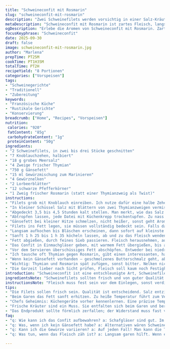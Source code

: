 ```yaml
---
title: "Schweineconfit mit Rosmarin"
slug: "schweineconfit-mit-rosmarin"
description: "Zwei Schweinefilets werden vorsichtig in einer Salz-Kräutermischung mariniert. Anschließend langsam in Gänsefett mit Rosmarin, Knoblauch, und einer Gewürzmischung aus Nelken, Lorbeer und Pfeffer geschmort. Das langsame Garen sorgt dafür, dass das Fleisch butterzart wird und fast von der Gabel fällt. Die Zubereitung erfordert Geduld und ein feines Gespür für Temperatur und Aromaentwicklung. Nach dem Garen wird das Fleisch abgetropft, die Fettbasis gefiltert und das fertige Confit kühl gestellt. Vor dem Servieren wird es mit Olivenöl und Balsamico angerichtet, auf einem frischen Blattsalat als kalte Vorspeise oder leicht aufgeheizt gereicht. Ideal für Liebhaber rustikaler, sorgfältig zubereiteter Schweinegerichte ohne Gluten, Milchprodukte, Eier und Nüsse."
metaDescription: "Schweineconfit mit Rosmarin ist zartes Fleisch, langsam gegart in Gänsefett. Ein Genuss für Liebhaber rustikaler Küche."
ogDescription: "Erlebe die Aromen von Schweineconfit mit Rosmarin. Zart und geschmackvoll, ideal als Vorspeise."
focusKeyphrase: "Schweineconfit"
date: 2025-09-30
draft: false
image: schweineconfit-mit-rosmarin.jpg
author: "Marlena"
prepTime: PT25M
cookTime: PT1H35M
totalTime: PT2H
recipeYield: "8 Portionen"
categories: ["Vorspeisen"]
tags:
- "Schweinegerichte"
- "Traditionell"
- "Zubereitung"
keywords:
- "Französische Küche"
- "Rustikale Gerichte"
- "Konservierung"
breadcrumb: ["Home", "Recipes", "Vorspeisen"]
nutrition: 
 calories: "920"
 fatContent: "85g"
 carbohydrateContent: "1g"
 proteinContent: "50g"
ingredients:
- "2 Schweinefilets, in zwei bis drei Stücke geschnitten"
- "7 Knoblauchzehen, halbiert"
- "18 g grobes Meersalz"
- "4 Zweige frischer Thymian"
- "750 g Gänsefett"
- "15 ml Gewürzmischung zum Marinieren"
- "4 Gewürznelken"
- "2 Lorbeerblätter"
- "12 schwarze Pfefferkörner"
- "1 Zweig frischer Rosmarin (statt einer Thymianzweig als Twist)"
instructions:
- "Filets grob mit Knoblauch einreiben. Ich nutze dafür eine halbe Zehe, der Knoblauch gibt schon früh ein markantes Aroma."
- "In kleiner Schüssel Salz mit Blättern von zwei Thymianzweigen vermischen. Damit die Fleischstücke gut einreiben, das Salz krallt sich in die Oberfläche – wichtig für die Textur anschließend."
- "Abgedeckt 3,5 bis 4,5 Stunden kalt stellen. Man merkt, wie das Salz Wasser entzieht, das Fleisch wird fester, aber nicht trocken. Nicht zu lange, sonst wird es zu salzig."
- "Abtropfen lassen, jede Datei mit Küchenkrepp trockentupfen. Zu nass ist fatal, verbrennt leichter in der heißen Fettpfanne."
- "Gänsefett bei kleiner Hitze schmelzen, nicht heißer, sonst geht Aroma verloren. Rosmarinzweig, restlichen Thymian, die ganze Gewürzmischung, Nelken, Lorbeerblätter, Pfeffer und Knoblauch in die Pfanne geben – das badet Fleisch komplett."
- "Filets ins Fett legen, sie müssen vollständig bedeckt sein. Falls das nicht geht, nachgießen oder mit größeren Gefäß arbeiten."
- "Langsam aufkochen bis Bläschen erscheinen, dann sofort auf kleinste Stufe zurückdrehen. Nur ein winziges Simmern, keine Blasen springen lassen. Geräusch wie feines Blubbern."
- "Sanft 1 h 25 bis 1 h 35 köcheln lassen, ab und zu das Fleisch wenden – es soll zart werden, nicht zerfallen. Risikolos erst gegen Ende prüfen – stets mit Gabel anritzen, der Widerstand nimmt ab, wenn das Fleisch gar ist."
- "Fett abgießen, durch feines Sieb passieren. Fleisch herausnehmen, auf Küchenpapier legen. Fett abkühlen lassen, damit sich kleine Schwebstoffe absetzen."
- "Das Confit in Einmachgläser geben, mit warmem Fett übergießen, bis alles bedeckt ist. Deckel zu und vollständig abkühlen lassen."
- "Vor dem Servieren überschüssiges Fett abschöpfen. Entweder bei niedriger Temperatur im Backofen erwärmen oder kalt servieren, auf frischem Blattsalat mit ein paar Spritzern Olivenöl und samtigem Balsamico verteilen."
- "Ich tausche oft Thymian gegen Rosmarin, gibt einen interessanten, harzigen Duft. Gänsefett kann durch Schweineschmalz ersetzt werden, dann variable Aromen, aber weniger neutral."
- "Wenn kein Gänsefett vorhanden – geschmolzenes Butterschmalz geht, aber verbrennt leichter."
- "Wichtig: Thymian und Rosmarin spät zufügen, sonst bitter. Nelken nicht zu lange ziehen lassen, sonst wird's zu intensiv."
- "Die Garzeit lieber nach Sicht prüfen, Fleisch soll kaum noch Festigkeit haben, fast zerfallen. Dann liegt das Confit genau richtig."
introduction: "Schweineconfit ist eine entschleunigte Art, Schweinefilet in Fett zu garen. Die Länge der Garzeit macht es so zart, dass es fast auseinanderfällt. Mein erster Versuch war ungeduldig, das Ergebnis zäh und trocken. Mit Salz und Kräutermarinade bekommt man deutlich mehr Geschmackstiefe. Gänsefett ist ideal, weil es neutrale Aromen hat, die Kräuter und Gewürze übernehmen. Geduld ist der Schlüssel. Temperaturkontrolle noch wichtiger. Es lohnt sich, die Aromen zu variieren, Rosmarin bringt den Kick, der unverzichtbare Duft im Fett. Wer sich von Fett nicht abschrecken lässt, erhält ein Gericht, das sich hervorragend vorbereiten lässt und beim Servieren natürlich punktet."
ingredientsNote: "Schweinefilets sollten frisch und von guter Qualität sein. Das Salz wirkt als Konservierung und Geschmacksverstärker, nicht zu wenig nehmen. Den Knoblauch schonend halbieren, nicht pressen, um Bitterstoffe zu vermeiden. Thymian und Rosmarin sind austauschbar, wobei Rosmarin intensiver ist. Gewürzmischung kann je nach Store variieren – eher trocken und wenig Zimtanteil nehmen, sonst beißt es sich mit Nelken. Gänsefett ist ideal, Geschmack neutral, hält lange. Alternativ Schweineschmalz, Butterschmalz – letzteres mehr aufpassen, verbrennt leicht. Frische Kräuter geben Aroma; getrocknete entfalten sich anders, Kräuter früh sammeln und später zugeben, um Bitterkeit zu vermeiden."
instructionsNote: "Fleisch muss fest sein vor dem Einlegen, sonst verdirbt es schneller. Das Reiben mit Knoblauch und Salz hilft, Oberflächenstruktur zu verändern – Fleisch nimmt Marinade besser an. Nach dem Marinieren trocken tupfen. Zu heißes Fett zerstört den Geschmack, zu kalt schmort es nicht richtig. Simmern kann man an der Konsistenz des Fettfilms erkennen – kleine Bläschen, keine große Blubberblasen. Gelegentliches Wenden bewahrt gleichmäßiges Garen. Nach der Garzeit mit der Gabel prüfen – braucht wenig Kraft, um einzustechen. Vor dem Einfüllen das Fett sieben, um Rückstände zu vermeiden, das Confit länger haltbar. Abkühlen lassen bei Raumtemperatur, dann im Kühlschrank kühlen. Beim Aufwärmen nie zulange, sonst trocken. Kalt serviert auf Salat mit Olivenöl und Balsamico gibt frische Komplementäraromen. Perfekt als Vorspeise oder Teil eines größeren Menüs."
tips:
- "Die Filets sollen frisch sein. Qualität ist entscheidend. Salz entzieht Wasser; lässt das Fleisch fest werden. Nicht zu lange im Salz lassen, sonst wird’s zu salzig. Ich habe die Erfahrung gemacht; wenn’s zu trocken wird, ist das Ergebnis nicht mehr okay."
- "Beim Garen das Fett sanft erhitzen. Zu heiße Temperatur führt zum Verlust der Aromen. Das Blubbern muss zart sein. Die angelernte Geduld führt hier zum Ergebnis. Ich nehme gewisse Schwankungen und variierende Gradzahlen in Kauf, aber sicher nicht über 70 Grad."
- "Chefs Geheimnis: Küchengeräte vorher kennenlernen. Eine präzise Temperatur ist entscheidend. Während der Garzeit den Duft wahrnehmen – das ist Schlüssel zur Konsistenz. Immer wieder sanft wenden, um gleichmäßige Garung zu gewährleisten. Hab das oft vergessen; das Fleisch wird sich bedanken."
- "Frische Kräuter sind ein Muss. Sie entfalten sich beim Garen und bereichern die Aromen. Alternativen wie getrocknete Kräuter können Bitterkeit verursachen, die sollte man abbauen. Ich mache das immer anders."
- "Das Endprodukt sollte förmlich zerfallen; der Widerstand muss fast verschwunden sein. Wenn's beim Stechen zu viel Kraft braucht, dann ist nicht gut. Immer wieder checken, aber vorsichtig; das kann man besser machen, denn die Zeit ist Gold."
faq:
- "q: Wie kann ich das Confit aufbewahren? a: Schafgläser sind gut. Im Kühlschrank halten sie bis zu vier Wochen. Das Fett sollte das Confit vollständig bedecken. Ansonsten auch einfrieren möglich, aber nicht zu lange."
- "q: Was, wenn ich kein Gänsefett habe? a: Alternativen wären Schweineschmalz oder Butterschmalz. Aber Butterschmalz verbrennt schneller. Ich empfehle ein neutrales Fett für die beste Aromaübertragung."
- "q: Kann ich die Gewürze variieren? a: Auf jeden Fall! Man kann die Temperatur und die Mischung verändern. Aber nicht zu viel Zimt verwenden. Zu dominant wird’s im Kontrast zu Nelken."
- "q: Was tun, wenn das Fleisch zäh ist? a: Langsam garen hilft. Wenn es beim ersten Versuch nicht funktioniert hat; Temperatur lieber beim zweiten Mal in Augenschein nehmen. Garen braucht Technik."

---
```

